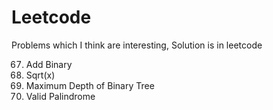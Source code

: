 # Leetcode
Problems which I think are interesting, Solution is in leetcode  

67. Add Binary  
69. Sqrt(x)  
104. Maximum Depth of Binary Tree  
125. Valid Palindrome  


